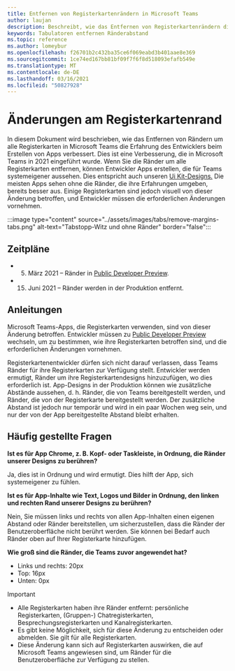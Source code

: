```yaml
---
title: Entfernen von Registerkartenrändern in Microsoft Teams
author: laujan
description: Beschreibt, wie das Entfernen von Registerkartenrändern die Erfahrung von Entwicklern verbessert.
keywords: Tabulatoren entfernen Ränderabstand
ms.topic: reference
ms.author: lomeybur
ms.openlocfilehash: f26701b2c432ba35ce6f069eabd3b401aae8e369
ms.sourcegitcommit: 1ce74ed167bb81bf09f7f6f8d518093efafb549e
ms.translationtype: MT
ms.contentlocale: de-DE
ms.lasthandoff: 03/16/2021
ms.locfileid: "50827928"
---
```

# <a name="tab-margin-changes"></a>Änderungen am Registerkartenrand

In diesem Dokument wird beschrieben, wie das Entfernen von Rändern um alle Registerkarten in Microsoft Teams die Erfahrung des Entwicklers beim Erstellen von Apps verbessert. Dies ist eine Verbesserung, die in Microsoft Teams in 2021 eingeführt wurde.
Wenn Sie die Ränder um alle Registerkarten entfernen, können Entwickler Apps erstellen, die für Teams systemeigener aussehen. Dies entspricht auch unseren [Ui Kit-Designs.](~/tabs/design/tabs.md) Die meisten Apps sehen ohne die Ränder, die ihre Erfahrungen umgeben, bereits besser aus. Einige Registerkarten sind jedoch visuell von dieser Änderung betroffen, und Entwickler müssen die erforderlichen Änderungen vornehmen.

:::image type="content" source="../assets/images/tabs/remove-margins-tabs.png" alt-text="Tabstopp-Witz und ohne Ränder" border="false":::

## <a name="timelines"></a>Zeitpläne

* 5. März 2021 – Ränder in [Public Developer Preview](~/resources/dev-preview/developer-preview-intro.md).
* 15. Juni 2021 – Ränder werden in der Produktion entfernt.

## <a name="guidelines"></a>Anleitungen

Microsoft Teams-Apps, die Registerkarten verwenden, sind von dieser Änderung betroffen. Entwickler müssen zu [Public Developer Preview](~/resources/dev-preview/developer-preview-intro.md) wechseln, um zu bestimmen, wie ihre Registerkarten betroffen sind, und die erforderlichen Änderungen vornehmen.

Registerkartenentwickler dürfen sich nicht darauf verlassen, dass Teams Ränder für ihre Registerkarten zur Verfügung stellt. Entwickler werden ermutigt, Ränder um ihre Registerkartendesigns hinzuzufügen, wo dies erforderlich ist. App-Designs in der Produktion können wie zusätzliche Abstände aussehen, d. h. Ränder, die von Teams bereitgestellt werden, und Ränder, die von der Registerkarte bereitgestellt werden. Der zusätzliche Abstand ist jedoch nur temporär und wird in ein paar Wochen weg sein, und nur der von der App bereitgestellte Abstand bleibt erhalten.

## <a name="faq"></a>Häufig gestellte Fragen

**Ist es für App Chrome, z. B. Kopf- oder Taskleiste, in Ordnung, die Ränder unserer Designs zu berühren?**

Ja, dies ist in Ordnung und wird ermutigt. Dies hilft der App, sich systemeigener zu fühlen.

**Ist es für App-Inhalte wie Text, Logos und Bilder in Ordnung, den linken und rechten Rand unserer Designs zu berühren?**

Nein, Sie müssen links und rechts von allen App-Inhalten einen eigenen Abstand oder Ränder bereitstellen, um sicherzustellen, dass die Ränder der Benutzeroberfläche nicht berührt werden. Sie können bei Bedarf auch Ränder oben auf Ihrer Registerkarte hinzufügen.

**Wie groß sind die Ränder, die Teams zuvor angewendet hat?**

* Links und rechts: 20px
* Top: 16px
* Unten: 0px

> [!IMPORTANT]
> * Alle Registerkarten haben ihre Ränder entfernt: persönliche Registerkarten, (Gruppen-) Chatregisterkarten, Besprechungsregisterkarten und Kanalregisterkarten.
> * Es gibt keine Möglichkeit, sich für diese Änderung zu entscheiden oder abmelden. Sie gilt für alle Registerkarten.
> * Diese Änderung kann sich auf Registerkarten auswirken, die auf Microsoft Teams angewiesen sind, um Ränder für die Benutzeroberfläche zur Verfügung zu stellen.
